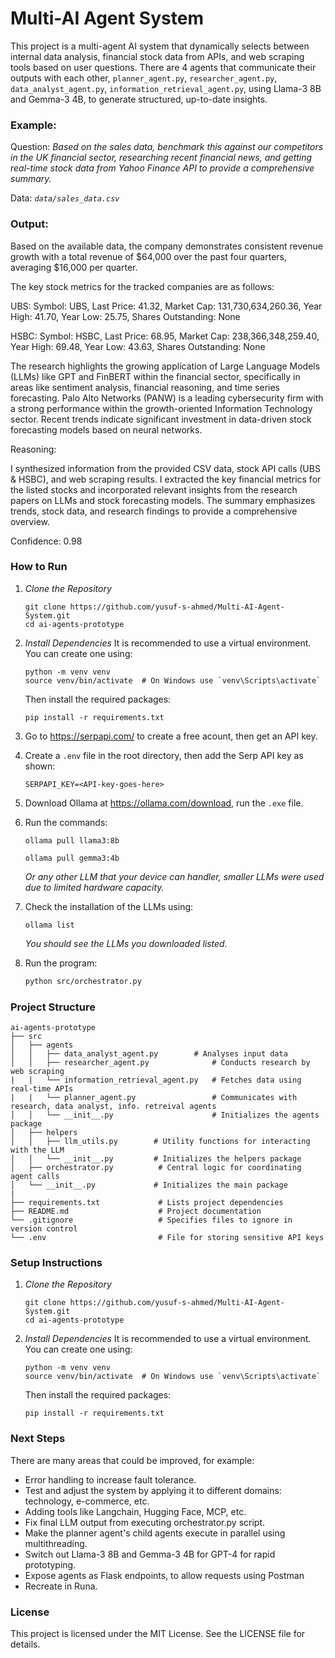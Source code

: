 # Multi-AI Agent System

This project is a multi-agent AI system that dynamically selects between internal data analysis, financial stock data from APIs, and web scraping tools based on user questions. There are 4 agents that communicate their outputs with each other, `planner_agent.py`, `researcher_agent.py`, `data_analyst_agent.py`, `information_retrieval_agent.py`, using Llama-3 8B and Gemma-3 4B, to generate structured, up-to-date insights.

### Example:

Question: *Based on the sales data, benchmark this against our competitors in the UK financial sector, researching recent financial news, and getting real-time stock data from Yahoo Finance API to provide a comprehensive summary.*

Data: *`data/sales_data.csv`*

### Output:

Based on the available data, the company demonstrates consistent revenue growth with a total revenue of $64,000 over the past four quarters, averaging $16,000 per quarter.

The key stock metrics for the tracked companies are as follows:

UBS: Symbol: UBS, Last Price: 41.32, Market Cap: 131,730,634,260.36, Year High: 41.70, Year Low: 25.75, Shares Outstanding: None

HSBC: Symbol: HSBC, Last Price: 68.95, Market Cap: 238,366,348,259.40, Year High: 69.48, Year Low: 43.63, Shares Outstanding: None

The research highlights the growing application of Large Language Models (LLMs) like GPT and FinBERT within the financial sector, specifically in areas like sentiment analysis, financial reasoning, and time series forecasting. Palo Alto Networks (PANW) is a leading cybersecurity firm with a strong performance within the growth-oriented Information Technology sector. Recent trends indicate significant investment in data-driven stock forecasting models based on neural networks.

Reasoning:

I synthesized information from the provided CSV data, stock API calls (UBS & HSBC), and web scraping results. I extracted the key financial metrics for the listed stocks and incorporated relevant insights from the research papers on LLMs and stock forecasting models. The summary emphasizes trends, stock data, and research findings to provide a comprehensive overview.

Confidence: 0.98


### How to Run
1. *Clone the Repository*
   ```
   git clone https://github.com/yusuf-s-ahmed/Multi-AI-Agent-System.git
   cd ai-agents-prototype
   ```

2. *Install Dependencies*
   It is recommended to use a virtual environment. You can create one using:
   ```
   python -m venv venv
   source venv/bin/activate  # On Windows use `venv\Scripts\activate`
   ```
   Then install the required packages:
   ```
   pip install -r requirements.txt
   ```

3. Go to https://serpapi.com/ to create a free acount, then get an API key.

4. Create a `.env` file in the root directory, then add the Serp API key as shown:
   ```
   SERPAPI_KEY=<API-key-goes-here>
   ```
5. Download Ollama at https://ollama.com/download, run the `.exe` file.
6. Run the commands:
   ```
   ollama pull llama3:8b
   ```
      ```
   ollama pull gemma3:4b
   ```
   *Or any other LLM that your device can handler, smaller LLMs were used due to limited hardware capacity.*
7. Check the installation of the LLMs using:
   ```
   ollama list
   ```
   *You should see the LLMs you downloaded listed.*

3. Run the program:
   ```bash
   python src/orchestrator.py
   ```

### Project Structure

```
ai-agents-prototype
├── src
│   ├── agents
│   │   ├── data_analyst_agent.py        # Analyses input data 
│   │   ├── researcher_agent.py              # Conducts research by web scraping
|   |   └── information_retrieval_agent.py   # Fetches data using real-time APIs
|   |   └── planner_agent.py                 # Communicates with research, data analyst, info. retreival agents
│   │   └── __init__.py                      # Initializes the agents package
│   ├── helpers
│   │   ├── llm_utils.py        # Utility functions for interacting with the LLM
│   │   └── __init__.py         # Initializes the helpers package
│   ├── orchestrator.py          # Central logic for coordinating agent calls
│   └── __init__.py             # Initializes the main package
|
├── requirements.txt             # Lists project dependencies
├── README.md                    # Project documentation
└── .gitignore                   # Specifies files to ignore in version control
└── .env                         # File for storing sensitive API keys 
```

### Setup Instructions

1. *Clone the Repository*
   ```
   git clone https://github.com/yusuf-s-ahmed/Multi-AI-Agent-System.git
   cd ai-agents-prototype
   ```

2. *Install Dependencies*
   It is recommended to use a virtual environment. You can create one using:
   ```
   python -m venv venv
   source venv/bin/activate  # On Windows use `venv\Scripts\activate`
   ```
   Then install the required packages:
   ```
   pip install -r requirements.txt
   ```

### Next Steps

There are many areas that could be improved, for example:
- Error handling to increase fault tolerance.
- Test and adjust the system by applying it to different domains: technology, e-commerce, etc. 
- Adding tools like Langchain, Hugging Face, MCP, etc.
- Fix final LLM output from executing orchestrator.py script.
- Make the planner agent's child agents execute in parallel using multithreading.
- Switch out Llama-3 8B and Gemma-3 4B for GPT-4 for rapid prototyping.
- Expose agents as Flask endpoints, to allow requests using Postman
- Recreate in Runa.

### License

This project is licensed under the MIT License. See the LICENSE file for details.